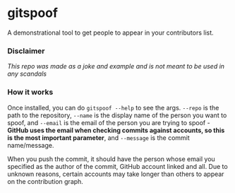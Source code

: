 # gitspoof
A demonstrational tool to get people to appear in your contributors list.

### Disclaimer
*This repo was made as a joke and example and is not meant to be used in any scandals*

### How it works
Once installed, you can do `gitspoof --help` to see the args. 
`--repo` is the path to the repository, `--name` is the display name of the person you want to spoof, and 
`--email` is the email of the person you are trying to spoof - **GitHub uses the email when checking commits against accounts, so this is the most important parameter**, and 
`--message` is the commit name/message.

When you push the commit, it should have the person whose email you specified as the author of the commit, GitHub account linked and all.
Due to unknown reasons, certain accounts may take longer than others to appear on the contribution graph.
